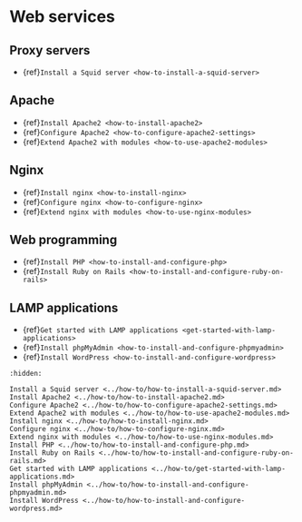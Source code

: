 # Web services

## Proxy servers

* {ref}`Install a Squid server <how-to-install-a-squid-server>`

## Apache

* {ref}`Install Apache2 <how-to-install-apache2>`
* {ref}`Configure Apache2 <how-to-configure-apache2-settings>`
* {ref}`Extend Apache2 with modules <how-to-use-apache2-modules>`

## Nginx

* {ref}`Install nginx <how-to-install-nginx>`
* {ref}`Configure nginx <how-to-configure-nginx>`
* {ref}`Extend nginx with modules <how-to-use-nginx-modules>`

## Web programming

* {ref}`Install PHP <how-to-install-and-configure-php>`
* {ref}`Install Ruby on Rails <how-to-install-and-configure-ruby-on-rails>`

## LAMP applications

* {ref}`Get started with LAMP applications <get-started-with-lamp-applications>`
* {ref}`Install phpMyAdmin <how-to-install-and-configure-phpmyadmin>`
* {ref}`Install WordPress <how-to-install-and-configure-wordpress>`


```{toctree}
:hidden:

Install a Squid server <../how-to/how-to-install-a-squid-server.md>
Install Apache2 <../how-to/how-to-install-apache2.md>
Configure Apache2 <../how-to/how-to-configure-apache2-settings.md>
Extend Apache2 with modules <../how-to/how-to-use-apache2-modules.md>
Install nginx <../how-to/how-to-install-nginx.md>
Configure nginx <../how-to/how-to-configure-nginx.md>
Extend nginx with modules <../how-to/how-to-use-nginx-modules.md>
Install PHP <../how-to/how-to-install-and-configure-php.md>
Install Ruby on Rails <../how-to/how-to-install-and-configure-ruby-on-rails.md>
Get started with LAMP applications <../how-to/get-started-with-lamp-applications.md>
Install phpMyAdmin <../how-to/how-to-install-and-configure-phpmyadmin.md>
Install WordPress <../how-to/how-to-install-and-configure-wordpress.md>
```
